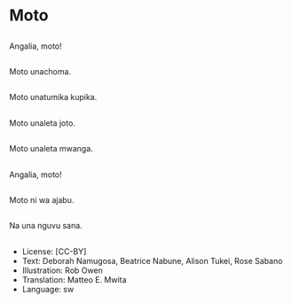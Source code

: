 # Moto

##
Angalia, moto!

##
Moto unachoma.

##
Moto unatumika kupika.

##
Moto unaleta joto.

##
Moto unaleta mwanga.

##
Angalia, moto!

##
Moto ni wa ajabu.

##
Na una nguvu sana.

##
* License: [CC-BY]
* Text: Deborah Namugosa, Beatrice Nabune, Alison Tukei, Rose Sabano
* Illustration: Rob Owen
* Translation: Matteo E. Mwita
* Language: sw
